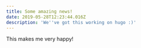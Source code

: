 ```yaml
---
title: Some amazing news!
date: 2019-05-28T12:23:44.016Z
description: 'We''ve got this working on hugo :)'
---
```

This makes me very happy!
